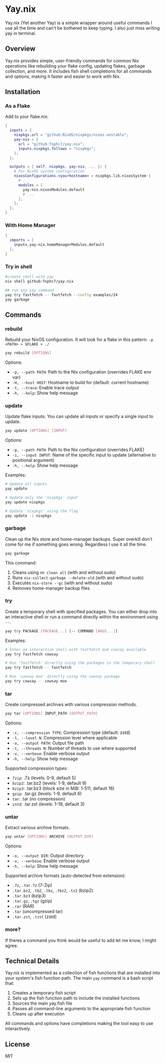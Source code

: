 # Yay.nix

Yay.nix (Yet another Yay) is a simple wrapper around useful commands I use all the time and can't be bothered to keep typing. I also just miss writing yay in terminal.

## Overview

Yay.nix provides simple, user-friendly commands for common Nix operations like rebuilding your flake config, updating flakes, garbage collection, and more. It includes fish shell completions for all commands and options, making it faster and easier to work with Nix.

## Installation

### As a Flake

Add to your flake.nix:

```nix
{
  inputs = {
    nixpkgs.url = "github:NixOS/nixpkgs/nixos-unstable";
    yay-nix = {
      url = "github:Tophc7/yay.nix";
      inputs.nixpkgs.follows = "nixpkgs";
    };
  };

  outputs = { self, nixpkgs, yay-nix, ... }: {
    # For NixOS system configuration
    nixosConfigurations.<yourhostname> = nixpkgs.lib.nixosSystem {
      # ...
      modules = [
        yay-nix.nixosModules.default
        # ...
      ];
    };
  };
}
```

### With Home Manager

```nix
{
  imports = [
    inputs.yay-nix.homeManagerModules.default
  ];
}
```

### Try in shell

```bash
#create shell with yay
nix shell github:Tophc7/yay.nix

## run any yay command
yay try fastfetch -- fastfetch --config examples/24
yay garbage
```

## Commands

### rebuild

Rebuild your NixOS configuration.
It will look for a flake in this pattern: `-p <PATH> > $FLAKE > ./`

```bash
yay rebuild [OPTIONS]
```

Options:
- `-p, --path PATH`: Path to the Nix configuration (overrides FLAKE env var)
- `-H, --host HOST`: Hostname to build for (default: current hostname)
- `-t, --trace`: Enable trace output
- `-h, --help`: Show help message

### update

Update flake inputs. You can update all inputs or specify a single input to update.

```bash
yay update [OPTIONS] [INPUT]
```

Options:
- `-p, --path PATH`: Path to the Nix configuration (overrides FLAKE)
- `-i, --input INPUT`: Name of the specific input to update (alternative to positional argument)
- `-h, --help`: Show help message

Examples:
```bash
# Update all inputs
yay update

# Update only the 'nixpkgs' input
yay update nixpkgs

# Update 'nixpkgs' using the flag
yay update -i nixpkgs
```

### garbage

Clean up the Nix store and home-manager backups.
Super overkill don't come for me if something goes wrong. Regardless I use it all the time.

```bash
yay garbage
```

This command:
1. Cleans using `nh clean all` (with and without sudo)
2. Runs `nix-collect-garbage --delete-old` (with and without sudo)
3. Executes `nix-store --gc` (with and without sudo)
4. Removes home-manager backup files

### try

Create a temporary shell with specified packages. You can either drop into an interactive shell or run a command directly within the environment using `--`.

```bash
yay try PACKAGE [PACKAGE...] [-- COMMAND [ARGS...]]
```

Examples:
```bash
# Enter an interactive shell with fastfetch and cowsay available
yay try fastfetch cowsay

# Run 'fastfetch' directly using the packages in the temporary shell
yay try fastfetch -- fastfetch

# Run 'cowsay moo' directly using the cowsay package
yay try cowsay -- cowsay moo
```

### tar

Create compressed archives with various compression methods.

```bash
yay tar [OPTIONS] INPUT_PATH [OUTPUT_PATH]
```

Options:
- `-c, --compression TYPE`: Compression type (default: zstd)
- `-l, --level N`: Compression level where applicable
- `-o, --output PATH`: Output file path
- `-t, --threads N`: Number of threads to use where supported
- `-v, --verbose`: Enable verbose output
- `-h, --help`: Show help message

Supported compression types:
- `7zip`:   .7z (levels: 0-9, default 5)
- `bzip2`:  .tar.bz2 (levels: 1-9, default 9)
- `bzip3`:  .tar.bz3 (block size in MiB: 1-511, default 16)
- `gzip`:   .tar.gz (levels: 1-9, default 6)
- `tar`:    .tar (no compression)
- `zstd`:   .tar.zst (levels: 1-19, default 3)

### untar

Extract various archive formats.

```bash
yay untar [OPTIONS] ARCHIVE [OUTPUT_DIR]
```

Options:
- `-o, --output DIR`: Output directory
- `-v, --verbose`: Enable verbose output
- `-h, --help`: Show help message

Supported archive formats (auto-detected from extension):
- `.7z`, `.tar.7z` (7-Zip)
- `.tar.bz2`, `.tb2`, `.tbz`, `.tbz2`, `.tz2` (bzip2)
- `.tar.bz3` (bzip3)
- `.tar.gz`, `.tgz` (gzip)
- `.rar` (RAR)
- `.tar` (uncompressed tar)
- `.tar.zst`, `.tzst` (zstd)

### more?

If theres a command you think would be useful to add let me know, I might agree.

## Technical Details

Yay.nix is implemented as a collection of fish functions that are installed into your system's fish function path. The main `yay` command is a bash script that:

1. Creates a temporary fish script
2. Sets up the fish function path to include the installed functions
3. Sources the main yay.fish file
4. Passes all command-line arguments to the appropriate fish function
5. Cleans up after execution

All commands and options have completions making the tool easy to use interactively.

## License

MIT